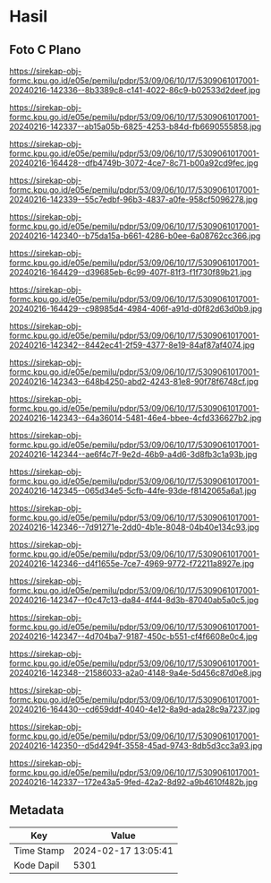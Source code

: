 # Hasil

## Foto C Plano

https://sirekap-obj-formc.kpu.go.id/e05e/pemilu/pdpr/53/09/06/10/17/5309061017001-20240216-142336--8b3389c8-c141-4022-86c9-b02533d2deef.jpg

https://sirekap-obj-formc.kpu.go.id/e05e/pemilu/pdpr/53/09/06/10/17/5309061017001-20240216-142337--ab15a05b-6825-4253-b84d-fb6690555858.jpg

https://sirekap-obj-formc.kpu.go.id/e05e/pemilu/pdpr/53/09/06/10/17/5309061017001-20240216-164428--dfb4749b-3072-4ce7-8c71-b00a92cd9fec.jpg

https://sirekap-obj-formc.kpu.go.id/e05e/pemilu/pdpr/53/09/06/10/17/5309061017001-20240216-142339--55c7edbf-96b3-4837-a0fe-958cf5096278.jpg

https://sirekap-obj-formc.kpu.go.id/e05e/pemilu/pdpr/53/09/06/10/17/5309061017001-20240216-142340--b75da15a-b661-4286-b0ee-6a08762cc366.jpg

https://sirekap-obj-formc.kpu.go.id/e05e/pemilu/pdpr/53/09/06/10/17/5309061017001-20240216-164429--d39685eb-6c99-407f-81f3-f1f730f89b21.jpg

https://sirekap-obj-formc.kpu.go.id/e05e/pemilu/pdpr/53/09/06/10/17/5309061017001-20240216-164429--c98985d4-4984-406f-a91d-d0f82d63d0b9.jpg

https://sirekap-obj-formc.kpu.go.id/e05e/pemilu/pdpr/53/09/06/10/17/5309061017001-20240216-142342--8442ec41-2f59-4377-8e19-84af87af4074.jpg

https://sirekap-obj-formc.kpu.go.id/e05e/pemilu/pdpr/53/09/06/10/17/5309061017001-20240216-142343--648b4250-abd2-4243-81e8-90f78f6748cf.jpg

https://sirekap-obj-formc.kpu.go.id/e05e/pemilu/pdpr/53/09/06/10/17/5309061017001-20240216-142343--64a36014-5481-46e4-bbee-4cfd336627b2.jpg

https://sirekap-obj-formc.kpu.go.id/e05e/pemilu/pdpr/53/09/06/10/17/5309061017001-20240216-142344--ae6f4c7f-9e2d-46b9-a4d6-3d8fb3c1a93b.jpg

https://sirekap-obj-formc.kpu.go.id/e05e/pemilu/pdpr/53/09/06/10/17/5309061017001-20240216-142345--065d34e5-5cfb-44fe-93de-f8142065a6a1.jpg

https://sirekap-obj-formc.kpu.go.id/e05e/pemilu/pdpr/53/09/06/10/17/5309061017001-20240216-142346--7d91271e-2dd0-4b1e-8048-04b40e134c93.jpg

https://sirekap-obj-formc.kpu.go.id/e05e/pemilu/pdpr/53/09/06/10/17/5309061017001-20240216-142346--d4f1655e-7ce7-4969-9772-f72211a8927e.jpg

https://sirekap-obj-formc.kpu.go.id/e05e/pemilu/pdpr/53/09/06/10/17/5309061017001-20240216-142347--f0c47c13-da84-4f44-8d3b-87040ab5a0c5.jpg

https://sirekap-obj-formc.kpu.go.id/e05e/pemilu/pdpr/53/09/06/10/17/5309061017001-20240216-142347--4d704ba7-9187-450c-b551-cf4f6608e0c4.jpg

https://sirekap-obj-formc.kpu.go.id/e05e/pemilu/pdpr/53/09/06/10/17/5309061017001-20240216-142348--21586033-a2a0-4148-9a4e-5d456c87d0e8.jpg

https://sirekap-obj-formc.kpu.go.id/e05e/pemilu/pdpr/53/09/06/10/17/5309061017001-20240216-164430--cd659ddf-4040-4e12-8a9d-ada28c9a7237.jpg

https://sirekap-obj-formc.kpu.go.id/e05e/pemilu/pdpr/53/09/06/10/17/5309061017001-20240216-142350--d5d4294f-3558-45ad-9743-8db5d3cc3a93.jpg

https://sirekap-obj-formc.kpu.go.id/e05e/pemilu/pdpr/53/09/06/10/17/5309061017001-20240216-142337--172e43a5-9fed-42a2-8d92-a9b4610f482b.jpg


## Metadata

| Key        | Value               |
| ---------- | ------------------- |
| Time Stamp | 2024-02-17 13:05:41 |
| Kode Dapil | 5301                |



